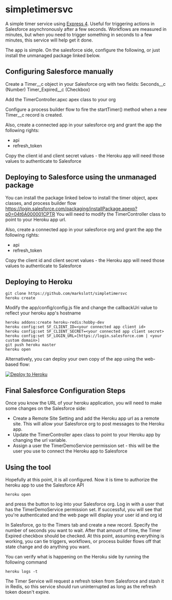 # simpletimersvc

A simple timer service using [Express 4](http://expressjs.com/). Useful for triggering actions in Salesforce asynchronously after a few seconds. Workflows are measured in minutes, but when you need to trigger something in seconds to a few minutes, this service will help get it done.

The app is simple. On the salesforce side, configure the following, or just install the unmanaged package linked below.

## Configuring Salesforce manually

Create a Timer__c object in your Salesforce org with two fields:
Seconds__c (Number)
Timer_Expired__c (Checkbox)

Add the TimerController.apxc apex class to your org

Configure a process builder flow to fire the startTimer() method when a new Timer__c record is created.

Also, create a connected app in your salesforce org and grant the app the following rights: 
- api
- refresh_token

Copy the client id and client secret values - the Heroku app will need those values to authenticate to Salesforce


## Deploying to Salesforce using the unmanaged package

You can install the package linked below to install the timer object, apex classes, and process builder flow
<https://login.salesforce.com/packaging/installPackage.apexp?p0=04t6A000001CPTR>
You will need to modify the TimerController class to point to your Heroku app url.

Also, create a connected app in your salesforce org and grant the app the following rights: 
- api
- refresh_token

Copy the client id and client secret values - the Heroku app will need those values to authenticate to Salesforce

## Deploying to Heroku

```
git clone https://github.com/markslott/simpletimersvc
heroku create
```
Modify the app/config/config.js file and change the callbackUri value to reflect your heroku app's hostname
```
heroku addons:create heroku-redis:hobby-dev
heroku config:set SF_CLIENT_ID=<your connected app client id>
heroku config:set SF_CLIENT_SECRET=<your connected app client secret>
heroku config:set SF_LOGIN_URL=[https://login.salesforce.com | <your custom domain>]
git push heroku master
heroku open
```

Alternatively, you can deploy your own copy of the app using the web-based flow:

[![Deploy to Heroku](https://www.herokucdn.com/deploy/button.png)](https://heroku.com/deploy)

## Final Salesforce Configuration Steps

Once you know the URL of your heroku application, you will need to make some changes on the Salesforce side:
- Create a Remote Site Setting and add the Heroku app url as a remote site.  This will allow your Salesforce org to post messages to the Heroku app.
- Update the TimerController apex class to point to your Heroku app by changing the url variable.
- Assign a user the TimerDemoService permission set - this will be the user you use to connect the Heroku app to Salesforce


## Using the tool

Hopefully at this point, it is all configured. Now it is time to authorize the heroku app to use the Salesforce API
```
heroku open
```
and press the button to log into your Salesforce org. Log in with a user that has the TimerDemoService permission set.  If successful, you will see that you're authenticated and the web page will display your user id and org id

In Salesforce, go to the Timers tab and create a new record. Specify the number of seconds you want to wait. After that amount of time, the Timer Expired checkbox should be checked. At this point, assuming everything is working, you can tie triggers, workflows, or process builder flows off that state change and do anything you want.

You can verify what is happening on the Heroku side by running the following command
```
heroku logs -t
```

The Timer Service will request a refresh token from Salesforce and stash it in Redis, so this service should run uninterrupted as long as the refresh token doesn't expire.  

